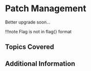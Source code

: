 # Patch Management

Better upgrade soon...

!!!note
    Flag is not in flag{} format

## Topics Covered

## Additional Information
